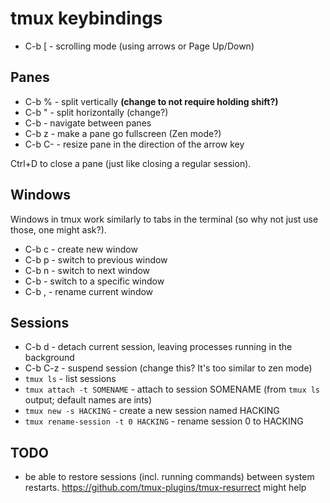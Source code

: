 # tmux keybindings

- C-b [ - scrolling mode (using arrows or Page Up/Down)


## Panes
- C-b % - split vertically **(change to not require holding shift?)**
- C-b " - split horizontally (change?)
- C-b <arrow> - navigate between panes
- C-b z - make a pane go fullscreen (Zen mode?)
- C-b C-<arrow> - resize pane in the direction of the arrow key

Ctrl+D to close a pane (just like closing a regular session).


## Windows
Windows in tmux work similarly to tabs in the terminal
(so why not just use those, one might ask?).

- C-b c - create new window
- C-b p - switch to previous window
- C-b n - switch to next window
- C-b <number> - switch to a specific window
- C-b , - rename current window


## Sessions
- C-b d - detach current session, leaving processes running in the background
- C-b C-z - suspend session (change this? It's too similar to zen mode)
- `tmux ls` - list sessions
- `tmux attach -t SOMENAME` - attach to session SOMENAME
   (from `tmux ls` output; default names are ints)
- `tmux new -s HACKING` - create a new session named HACKING
- `tmux rename-session -t 0 HACKING` - rename session 0 to HACKING


## TODO
- be able to restore sessions (incl. running commands) between
  system restarts. https://github.com/tmux-plugins/tmux-resurrect might help
